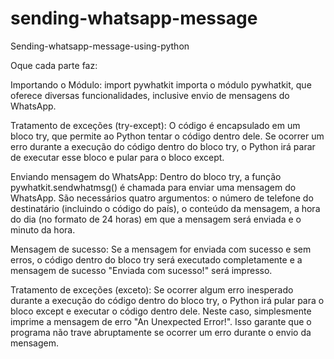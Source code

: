 # sending-whatsapp-message
 Sending-whatsapp-message-using-python



Oque cada parte faz:

Importando o Módulo: import pywhatkit importa o módulo pywhatkit, que oferece diversas funcionalidades, inclusive envio de mensagens do WhatsApp.

Tratamento de exceções (try-except): O código é encapsulado em um bloco try, que permite ao Python tentar o código dentro dele. Se ocorrer um erro durante a execução do código dentro do bloco try, o Python irá parar de executar esse bloco e pular para o bloco except.

Enviando mensagem do WhatsApp: Dentro do bloco try, a função pywhatkit.sendwhatmsg() é chamada para enviar uma mensagem do WhatsApp. São necessários quatro argumentos: o número de telefone do destinatário (incluindo o código do país), o conteúdo da mensagem, a hora do dia (no formato de 24 horas) em que a mensagem será enviada e o minuto da hora.

Mensagem de sucesso: Se a mensagem for enviada com sucesso e sem erros, o código dentro do bloco try será executado completamente e a mensagem de sucesso "Enviada com sucesso!" será impresso.

Tratamento de exceções (exceto): Se ocorrer algum erro inesperado durante a execução do código dentro do bloco try, o Python irá pular para o bloco except e executar o código dentro dele. Neste caso, simplesmente imprime a mensagem de erro "An Unexpected Error!". Isso garante que o programa não trave abruptamente se ocorrer um erro durante o envio da mensagem.